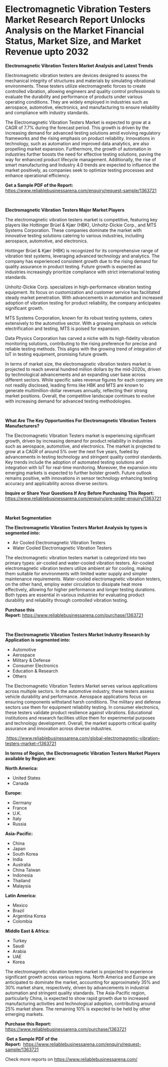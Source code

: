 <p><h1>Electromagnetic Vibration Testers Market Research Report Unlocks Analysis on the Market Financial Status, Market Size, and Market Revenue upto 2032</h1></p><p><strong>Electromagnetic Vibration Testers Market Analysis and Latest Trends</strong></p>
<p><p>Electromagnetic vibration testers are devices designed to assess the mechanical integrity of structures and materials by simulating vibrational environments. These testers utilize electromagnetic forces to create controlled vibration, allowing engineers and quality control professionals to evaluate the durability and performance of products under various operating conditions. They are widely employed in industries such as aerospace, automotive, electronics, and manufacturing to ensure reliability and compliance with industry standards.</p><p>The Electromagnetic Vibration Testers Market is expected to grow at a CAGR of 7.7% during the forecast period. This growth is driven by the increasing demand for advanced testing solutions amid evolving regulatory frameworks and the rising emphasis on product reliability. Innovations in technology, such as automation and improved data analytics, are also propelling market expansion. Furthermore, the growth of automation in industries further boosts the need for effective testing solutions, paving the way for enhanced product lifecycle management. Additionally, the rise of smart manufacturing and Industry 4.0 trends are expected to influence the market positively, as companies seek to optimize testing processes and enhance operational efficiency.</p></p>
<p><strong>Get a Sample PDF of the Report:&nbsp;</strong> <a href="https://www.reliablebusinessarena.com/enquiry/request-sample/1363721?utm_campaign=2566&utm_medium=2&utm_source=Github&utm_content=ia&utm_term=28022025&utm_id=electromagnetic-vibration-testers">https://www.reliablebusinessarena.com/enquiry/request-sample/1363721</a></p>
<p>&nbsp;</p>
<p><strong>Electromagnetic Vibration Testers Major Market Players</strong></p>
<p><p>The electromagnetic vibration testers market is competitive, featuring key players like Hottinger Brüel & Kjær (HBK), Unholtz-Dickie Corp., and MTS Systems Corporation. These companies dominate the market with innovative testing solutions catering to various industries, including aerospace, automotive, and electronics.</p><p>Hottinger Brüel & Kjær (HBK) is recognized for its comprehensive range of vibration test systems, leveraging advanced technology and analytics. The company has experienced consistent growth due to the rising demand for quality assurance in product testing. Future growth is expected as industries increasingly prioritize compliance with strict international testing standards.</p><p>Unholtz-Dickie Corp. specializes in high-performance vibration testing equipment. Its focus on customization and customer service has facilitated steady market penetration. With advancements in automation and increased adoption of vibration testing for product reliability, the company anticipates significant growth.</p><p>MTS Systems Corporation, known for its robust testing systems, caters extensively to the automotive sector. With a growing emphasis on vehicle electrification and testing, MTS is poised for expansion.</p><p>Data Physics Corporation has carved a niche with its high-fidelity vibration monitoring solutions, contributing to the rising preference for precise and reliable testing methods. This aligns with the growing trend of integration of IoT in testing equipment, promising future growth.</p><p>In terms of market size, the electromagnetic vibration testers market is projected to reach several hundred million dollars by the mid-2020s, driven by technological advancements and an expanding user base across different sectors. While specific sales revenue figures for each company are not readily disclosed, leading firms like HBK and MTS are known to generate multimillion-dollar revenues annually, reflecting their strong market positions. Overall, the competitive landscape continues to evolve with increasing demand for advanced testing methodologies.</p></p>
<p>&nbsp;</p>
<p><strong>What Are The Key Opportunities For Electromagnetic Vibration Testers Manufacturers?</strong></p>
<p><p>The Electromagnetic Vibration Testers market is experiencing significant growth, driven by increasing demand for product reliability in industries such as aerospace, automotive, and electronics. The market is projected to grow at a CAGR of around 5% over the next five years, fueled by advancements in testing technology and stringent quality control standards. Key trends include the adoption of automated testing solutions and integration with IoT for real-time monitoring. Moreover, the expansion into emerging markets is expected to further bolster growth. Future outlook remains positive, with innovations in sensor technology enhancing testing accuracy and applicability across diverse sectors.</p></p>
<p><strong>Inquire or Share Your Questions If Any Before Purchasing This Report:</strong> <a href="https://www.reliablebusinessarena.com/enquiry/pre-order-enquiry/1363721?utm_campaign=2566&utm_medium=2&utm_source=Github&utm_content=ia&utm_term=28022025&utm_id=electromagnetic-vibration-testers">https://www.reliablebusinessarena.com/enquiry/pre-order-enquiry/1363721</a></p>
<p>&nbsp;</p>
<p><strong>Market Segmentation</strong></p>
<p><strong>The Electromagnetic Vibration Testers Market Analysis by types is segmented into:</strong></p>
<p><ul><li>Air Cooled Electromagnetic Vibration Testers</li><li>Water Cooled Electromagnetic Vibration Testers</li></ul></p>
<p><p>The electromagnetic vibration testers market is categorized into two primary types: air-cooled and water-cooled vibration testers. Air-cooled electromagnetic vibration testers utilize ambient air for cooling, making them suitable for environments with limited water supply and simpler maintenance requirements. Water-cooled electromagnetic vibration testers, on the other hand, employ water circulation to dissipate heat more effectively, allowing for higher performance and longer testing durations. Both types are essential in various industries for evaluating product durability and reliability through controlled vibration testing.</p></p>
<p><strong>Purchase this Report:&nbsp;</strong><a href="https://www.reliablebusinessarena.com/purchase/1363721?utm_campaign=2566&utm_medium=2&utm_source=Github&utm_content=ia&utm_term=28022025&utm_id=electromagnetic-vibration-testers">https://www.reliablebusinessarena.com/purchase/1363721</a></p>
<p>&nbsp;</p>
<p><strong>The Electromagnetic Vibration Testers Market Industry Research by Application is segmented into:</strong></p>
<p><ul><li>Automotive</li><li>Aerospace</li><li>Military & Defense</li><li>Consumer Electronics</li><li>Education & Research</li><li>Others</li></ul></p>
<p><p>The Electromagnetic Vibration Testers Market serves various applications across multiple sectors. In the automotive industry, these testers assess vehicle durability and performance. Aerospace applications focus on ensuring components withstand harsh conditions. The military and defense sectors use them for equipment reliability testing. In consumer electronics, these testers validate product resilience against vibrations. Educational institutions and research facilities utilize them for experimental purposes and technology development. Overall, the market supports critical quality assurance and innovation across diverse industries.</p></p>
<p><a href="https://www.reliablebusinessarena.com/global-electromagnetic-vibration-testers-market-r1363721?utm_campaign=2566&utm_medium=2&utm_source=Github&utm_content=ia&utm_term=28022025&utm_id=electromagnetic-vibration-testers">&nbsp;https://www.reliablebusinessarena.com/global-electromagnetic-vibration-testers-market-r1363721</a></p>
<p><strong>In terms of Region, the Electromagnetic Vibration Testers Market Players available by Region are:</strong></p>
<p>
    <p> <strong> North America: </strong>
        <ul>
            <li>United States</li>
            <li>Canada</li>
        </ul>
        </p> 
    <p> <strong> Europe: </strong>
        <ul>
            <li>Germany</li>
            <li>France</li>
            <li>U.K.</li>
            <li>Italy</li>
            <li>Russia</li>
        </ul>
        </p> 
    <p> <strong> Asia-Pacific: </strong>
        <ul>
            <li>China</li>
            <li>Japan</li>
            <li>South Korea</li>
            <li>India</li>
            <li>Australia</li>
            <li>China Taiwan</li>
            <li>Indonesia</li>
            <li>Thailand</li>
            <li>Malaysia</li>
        </ul>
        </p> 
    <p> <strong> Latin America: </strong>
        <ul>
            <li>Mexico</li>
            <li>Brazil</li>
            <li>Argentina Korea</li>
            <li>Colombia</li>
        </ul>
        </p> 
    <p> <strong> Middle East & Africa: </strong>
        <ul>
            <li>Turkey</li>
            <li>Saudi</li>
            <li>Arabia</li>
            <li>UAE</li>
            <li>Korea</li>
        </ul>
    </p>
    </p>
<p><p>The electromagnetic vibration testers market is projected to experience significant growth across various regions. North America and Europe are anticipated to dominate the market, accounting for approximately 35% and 30% market share, respectively, driven by advancements in industrial automation and stringent quality standards. The Asia-Pacific region, particularly China, is expected to show rapid growth due to increased manufacturing activities and technological adoption, contributing around 25% market share. The remaining 10% is expected to be held by other emerging markets.</p></p>
<p><strong>Purchase this Report: </strong><a href="https://www.reliablebusinessarena.com/purchase/1363721?utm_campaign=2566&utm_medium=2&utm_source=Github&utm_content=ia&utm_term=28022025&utm_id=electromagnetic-vibration-testers">https://www.reliablebusinessarena.com/purchase/1363721</a></p>
<p>&nbsp;<strong>Get a Sample PDF of the Report:&nbsp;&nbsp;</strong><a href="https://www.reliablebusinessarena.com/enquiry/request-sample/1363721?utm_campaign=2566&utm_medium=2&utm_source=Github&utm_content=ia&utm_term=28022025&utm_id=electromagnetic-vibration-testers">https://www.reliablebusinessarena.com/enquiry/request-sample/1363721</a></p>
<p><strong></strong></p>
<p>Check more reports on <a href="https://www.reliablebusinessarena.com/?utm_campaign=2566&utm_medium=2&utm_source=Github&utm_content=ia&utm_term=28022025&utm_id=electromagnetic-vibration-testers">https://www.reliablebusinessarena.com/</a></p>